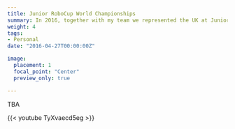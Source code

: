 ```yaml
---
title: Junior RoboCup World Championships
summary: In 2016, together with my team we represented the UK at Junior RoboCup World Championships in Leipzgi, Germany.
weight: 4
tags:
- Personal
date: "2016-04-27T00:00:00Z"

image:
  placement: 1
  focal_point: "Center"
  preview_only: true

---
```


TBA

{{< youtube TyXvaecd5eg >}}
